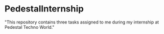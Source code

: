 # PedestalInternship
"This repository contains three tasks assigned to me during my internship at Pedestal Techno World."
